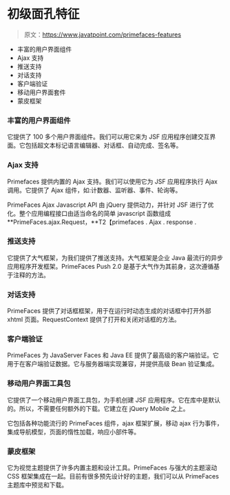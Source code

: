 # 初级面孔特征

> 原文：<https://www.javatpoint.com/primefaces-features>

*   丰富的用户界面组件
*   Ajax 支持
*   推送支持
*   对话支持
*   客户端验证
*   移动用户界面套件
*   蒙皮框架

### 丰富的用户界面组件

它提供了 100 多个用户界面组件。我们可以用它来为 JSF 应用程序创建交互界面。它包括超文本标记语言编辑器、对话框、自动完成、签名等。

### Ajax 支持

Primefaces 提供内置的 Ajax 支持。我们可以使用它为 JSF 应用程序执行 Ajax 调用。它提供了 Ajax 组件，如:计数器、监听器、事件、轮询等。

PrimeFaces Ajax Javascript API 由 jQuery 提供动力，并针对 JSF 进行了优化。整个应用编程接口由适当命名的简单 javascript 函数组成 **PrimeFaces.ajax.Request，**T2【primefaces . Ajax . response .

### 推送支持

它提供了大气框架，为我们提供了推送支持。大气框架是企业 Java 最流行的异步应用程序开发框架。PrimeFaces Push 2.0 是基于大气作为其前身，这次遵循基于注释的方法。

### 对话支持

PrimeFaces 提供了对话框框架，用于在运行时动态生成的对话框中打开外部 xhtml 页面。RequestContext 提供了打开和关闭对话框的方法。

### 客户端验证

PrimeFaces 为 JavaServer Faces 和 Java EE 提供了最高级的客户端验证。它用于在客户端验证数据。它与服务器端实现兼容，并提供高级 Bean 验证集成。

### 移动用户界面工具包

它提供了一个移动用户界面工具包，为手机创建 JSF 应用程序。它在库中是默认的。所以，不需要任何额外的下载。它建立在 jQuery Mobile 之上。

它包括各种功能流行的 PrimeFaces 组件，ajax 框架扩展，移动 ajax 行为事件，集成导航模型，页面的惰性加载，响应小部件等。

### 蒙皮框架

它为视觉主题提供了许多内置主题和设计工具。PrimeFaces 与强大的主题滚动 CSS 框架集成在一起。目前有很多预先设计好的主题，我们可以从 PrimeFaces 主题库中预览和下载。
